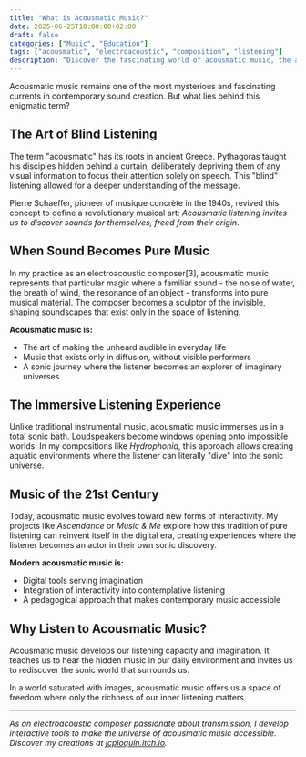 ```yaml
---
title: "What is Acousmatic Music?"
date: 2025-06-25T10:00:00+02:00
draft: false
categories: ["Music", "Education"]
tags: ["acousmatic", "electroacoustic", "composition", "listening"]
description: "Discover the fascinating world of acousmatic music, the art of pure listening where sound breaks free from its source to become pure sonic poetry."
---
```


Acousmatic music remains one of the most mysterious and fascinating currents in contemporary sound creation. But what lies behind this enigmatic term?

## The Art of Blind Listening

The term "acousmatic" has its roots in ancient Greece. Pythagoras taught his disciples hidden behind a curtain, deliberately depriving them of any visual information to focus their attention solely on speech. This "blind" listening allowed for a deeper understanding of the message.

Pierre Schaeffer, pioneer of musique concrète in the 1940s, revived this concept to define a revolutionary musical art: *Acousmatic listening invites us to discover sounds for themselves, freed from their origin*.

## When Sound Becomes Pure Music

In my practice as an electroacoustic composer[3], acousmatic music represents that particular magic where a familiar sound - the noise of water, the breath of wind, the resonance of an object - transforms into pure musical material. The composer becomes a sculptor of the invisible, shaping soundscapes that exist only in the space of listening.

**Acousmatic music is:**
- The art of making the unheard audible in everyday life
- Music that exists only in diffusion, without visible performers
- A sonic journey where the listener becomes an explorer of imaginary universes

## The Immersive Listening Experience

Unlike traditional instrumental music, acousmatic music immerses us in a total sonic bath. Loudspeakers become windows opening onto impossible worlds. In my compositions like *Hydrophonia*, this approach allows creating aquatic environments where the listener can literally "dive" into the sonic universe.

## Music of the 21st Century

Today, acousmatic music evolves toward new forms of interactivity. My projects like *Ascendance* or *Music & Me* explore how this tradition of pure listening can reinvent itself in the digital era, creating experiences where the listener becomes an actor in their own sonic discovery.

**Modern acousmatic music is:**
- Digital tools serving imagination
- Integration of interactivity into contemplative listening
- A pedagogical approach that makes contemporary music accessible

## Why Listen to Acousmatic Music?

Acousmatic music develops our listening capacity and imagination. It teaches us to hear the hidden music in our daily environment and invites us to rediscover the sonic world that surrounds us.

In a world saturated with images, acousmatic music offers us a space of freedom where only the richness of our inner listening matters.

---

*As an electroacoustic composer passionate about transmission, I develop interactive tools to make the universe of acousmatic music accessible. Discover my creations at [jcploquin.itch.io](https://jcploquin.itch.io).*

